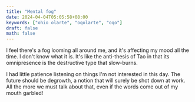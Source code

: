 ```yaml
---
title: "Mental fog"
date: 2024-04-04T05:05:58+08:00
keywords: ["ohio olarte", "oqolarte", "oqo"]
draft: false
math: false
---
```


I feel there's a fog looming all around me, and it's affecting my mood
all the time. I don't know what it is. It's like the anti-thesis of Tao
in that its omnipresence is the destructive type that slow-burns.

I had little patience listening on things I'm not interested in this
day. The future should be degrowth, a notion that will surely be shot
down at work. All the more we must talk about that, even if the
words come out of my mouth garbled!
